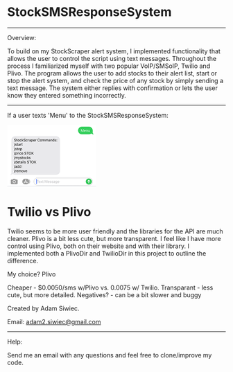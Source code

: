 # StockSMSResponseSystem
***************************************************
Overview: 

To build on my StockScraper alert system, I implemented functionality that allows the user to control the script using text messages. Throughout the process I familiarized myself with two popular VoIP/SMSoIP, Twilio and Plivo. The program allows the user to add stocks to their alert list, start or stop the alert system, and check
the price of any stock by simply sending a text message. The system either replies with confirmation or lets the user know they entered something incorrectly. 
***************************************************

If a user texts 'Menu' to the StockSMSResponseSystem:

![alt text](https://github.com/adamsiwiec1/StockSMSResponseSystem/blob/master/etc/StockSMSResponse2.png?raw=true)


# Twilio vs Plivo
Twilio seems to be more user friendly and the libraries for the API are much cleaner. Plivo is a bit less cute, but more transparent. I feel like I have more control using Plivo, both on their website and with their library. I implemented both a PlivoDir and TwilioDir in this project to outline the difference. 

My choice? Plivo

Cheaper - $0.0050/sms w/Plivo vs. 0.0075 w/ Twilio.
Transparant - less cute, but more detailed. 
Negatives? - can be a bit slower and buggy

Created by Adam Siwiec.

Email: adam2.siwiec@gmail.com


**************************************************
Help:

Send me an email with any questions and feel free to clone/improve my code. 
